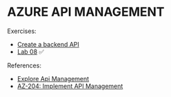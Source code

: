 # AZURE API MANAGEMENT
 

Exercises:
- [Create a backend API](https://learn.microsoft.com/en-us/training/modules/explore-api-management/8-import-api) 
- [Lab 08](https://microsoftlearning.github.io/AZ-204-DevelopingSolutionsforMicrosoftAzure/Instructions/Labs/AZ-204_lab_08.html) :white_check_mark:


References:
- [Explore Api Management](https://learn.microsoft.com/en-us/training/modules/explore-api-management/)
- [AZ-204: Implement API Management](https://learn.microsoft.com/en-us/training/paths/az-204-implement-api-management/)
